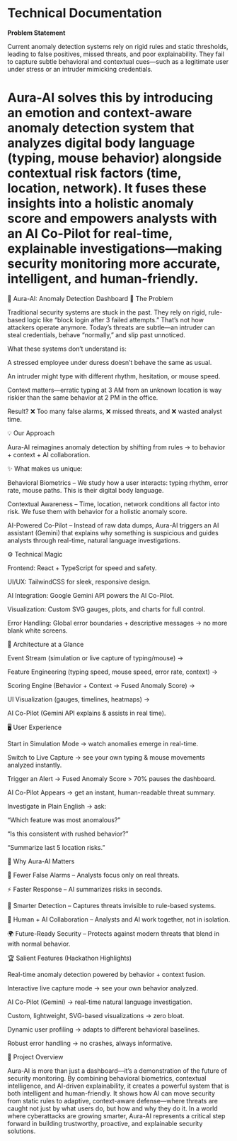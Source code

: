# Technical Documentation

**Problem Statement**

Current anomaly detection systems rely on rigid rules and static thresholds, leading to false positives, missed threats, and poor explainability. They fail to capture subtle behavioral and contextual cues—such as a legitimate user under stress or an intruder mimicking credentials.

# Aura-AI solves this by introducing an emotion and context-aware anomaly detection system that analyzes digital body language (typing, mouse behavior) alongside contextual risk factors (time, location, network). It fuses these insights into a holistic anomaly score and empowers analysts with an AI Co-Pilot for real-time, explainable investigations—making security monitoring more accurate, intelligent, and human-friendly.
🌌 Aura-AI: Anomaly Detection Dashboard
🔎 The Problem

Traditional security systems are stuck in the past. They rely on rigid, rule-based logic like “block login after 3 failed attempts.”
That’s not how attackers operate anymore. Today’s threats are subtle—an intruder can steal credentials, behave “normally,” and slip past unnoticed.

What these systems don’t understand is:

A stressed employee under duress doesn’t behave the same as usual.

An intruder might type with different rhythm, hesitation, or mouse speed.

Context matters—erratic typing at 3 AM from an unknown location is way riskier than the same behavior at 2 PM in the office.

Result? ❌ Too many false alarms, ❌ missed threats, and ❌ wasted analyst time.

💡 Our Approach

Aura-AI reimagines anomaly detection by shifting from rules → to behavior + context + AI collaboration.

✨ What makes us unique:

Behavioral Biometrics – We study how a user interacts: typing rhythm, error rate, mouse paths. This is their digital body language.

Contextual Awareness – Time, location, network conditions all factor into risk. We fuse them with behavior for a holistic anomaly score.

AI-Powered Co-Pilot – Instead of raw data dumps, Aura-AI triggers an AI assistant (Gemini) that explains why something is suspicious and guides analysts through real-time, natural language investigations.

⚙️ Technical Magic

Frontend: React + TypeScript for speed and safety.

UI/UX: TailwindCSS for sleek, responsive design.

AI Integration: Google Gemini API powers the AI Co-Pilot.

Visualization: Custom SVG gauges, plots, and charts for full control.

Error Handling: Global error boundaries + descriptive messages → no more blank white screens.

🧭 Architecture at a Glance

Event Stream (simulation or live capture of typing/mouse) →

Feature Engineering (typing speed, mouse speed, error rate, context) →

Scoring Engine (Behavior + Context → Fused Anomaly Score) →

UI Visualization (gauges, timelines, heatmaps) →

AI Co-Pilot (Gemini API explains & assists in real time).

🖥️ User Experience

Start in Simulation Mode → watch anomalies emerge in real-time.

Switch to Live Capture → see your own typing & mouse movements analyzed instantly.

Trigger an Alert → Fused Anomaly Score > 70% pauses the dashboard.

AI Co-Pilot Appears → get an instant, human-readable threat summary.

Investigate in Plain English → ask:

“Which feature was most anomalous?”

“Is this consistent with rushed behavior?”

“Summarize last 5 location risks.”

🌟 Why Aura-AI Matters

🔐 Fewer False Alarms – Analysts focus only on real threats.

⚡ Faster Response – AI summarizes risks in seconds.

🧠 Smarter Detection – Captures threats invisible to rule-based systems.

🤝 Human + AI Collaboration – Analysts and AI work together, not in isolation.

🌍 Future-Ready Security – Protects against modern threats that blend in with normal behavior.

🏆 Salient Features (Hackathon Highlights)

Real-time anomaly detection powered by behavior + context fusion.

Interactive live capture mode → see your own behavior analyzed.

AI Co-Pilot (Gemini) → real-time natural language investigation.

Custom, lightweight, SVG-based visualizations → zero bloat.

Dynamic user profiling → adapts to different behavioral baselines.

Robust error handling → no crashes, always informative.

📌 Project Overview

Aura-AI is more than just a dashboard—it’s a demonstration of the future of security monitoring. By combining behavioral biometrics, contextual intelligence, and AI-driven explainability, it creates a powerful system that is both intelligent and human-friendly. It shows how AI can move security from static rules to adaptive, context-aware defense—where threats are caught not just by what users do, but how and why they do it. In a world where cyberattacks are growing smarter, Aura-AI represents a critical step forward in building trustworthy, proactive, and explainable security solutions.
